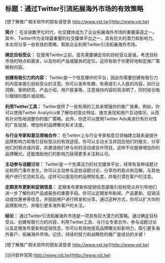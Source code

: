 ## **标题：通过Twitter引流拓展海外市场的有效策略**

[想了解推广相关软件的朋友请登录 http://www.vst.tw](http://www.vst.tw)

**简介：**
在全球数字化时代，社交媒体成为了企业拓展海外市场的重要渠道之一。其中，Twitter作为全球最重要的社交媒体平台之一，具有巨大的潜力和影响力。本文将分享一些有效的策略，帮助企业利用Twitter引流拓展海外市场。

**确定目标受众：**
在使用Twitter之前，首先需要确定你的目标受众是谁。考虑目标市场的特点和需求，以及你的产品或服务的定位。这将有助于你更好地制定推广策略和内容。

**创建有吸引力的内容：**
Twitter是一个信息爆炸的平台，因此你需要创建有吸引力的内容来吸引目标受众的注意。你可以发布有趣、有用或引人入胜的内容，如行业洞察、案例研究、产品介绍、用户故事等。注意保持内容的简洁明了，同时结合吸引眼球的图片或视频。

**利用Twitter工具：**
Twitter提供了一些有用的工具来增强你的推广效果。例如，你可以使用Twitter Analytics来了解你的受众特征、推文表现和用户互动情况，从而有针对性地调整你的推广策略。此外，你还可以使用Twitter Ads来进行有针对性的广告投放，增加你的品牌曝光和关注度。

**与行业专家和意见领袖合作：**
在Twitter上与行业专家和意见领袖建立联系是提升品牌影响力和吸引目标受众的有效途径。你可以主动关注并回应他们的推文，分享他们的观点或内容，并邀请他们参与你的活动或合作项目。这样不仅能够增加你的品牌曝光，还能借助他们的影响力获得更多关注和认可。

**主动参与话题讨论：**
Twitter是一个充满活力的社交媒体平台，经常有各种话题讨论和热门事件发生。你可以主动参与这些话题讨论，分享你的观点和见解，与其他用户进行交流和互动。这样可以提高你的品牌知名度，并吸引潜在客户的注意。

**定期发布更新和促销信息：**
定期发布更新和促销信息是吸引目标受众并引导他们进一步了解你的产品或服务的重要手段。你可以定期发布新闻、产品更新、促销活动或优惠券等信息，并鼓励用户进行转发和分享。通过这种方式，你可以扩大你的品牌影响力，并吸引更多海外客户的关注。

**结论：**
通过Twitter引流拓展海外市场是一项具有巨大潜力的策略。通过确定目标受众、创建有吸引力的内容、利用Twitter工具、与行业专家合作、参与话题讨论以及定期发布更新和促销信息，你可以有效地提高品牌曝光和影响力，吸引更多海外客户，拓展海外市场。记住，持续的努力和战略性的推广是成功的关键！

[想了解推广相关软件的朋友请登录 http://www.vst.tw](http://www.vst.tw)


[访问软件官网 http://www.vst.tw](http://www.vst.tw)
